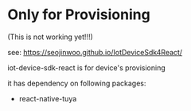 # Only for Provisioning
(This is not working yet!!!)

see: https://seojinwoo.github.io/IotDeviceSdk4React/

iot-device-sdk-react is for device's provisioning 


it has dependency on following packages:
- react-native-tuya 

